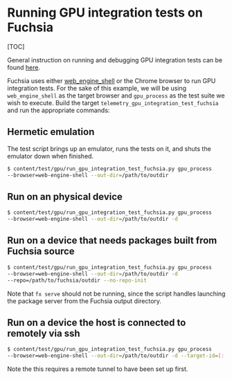 # Running GPU integration tests on Fuchsia

[TOC]

General instruction on running and debugging GPU integration tests can be
found [here](../gpu/gpu_testing.md).

Fuchsia uses either [web_engine_shell](../../fuchsia_web/shell/README.md)
or the Chrome browser to run GPU integration tests. For the sake of this
example, we will be using `web_engine_shell` as the target browser and
`gpu_process` as the test suite we wish to execute. Build the target
`telemetry_gpu_integration_test_fuchsia` and run the appropriate commands:

## Hermetic emulation

The test script brings up an emulator, runs the tests on it, and shuts the
emulator down when finished.

```bash
$ content/test/gpu/run_gpu_integration_test_fuchsia.py gpu_process
--browser=web-engine-shell --out-dir=/path/to/outdir
```

## Run on an physical device

```bash
$ content/test/gpu/run_gpu_integration_test_fuchsia.py gpu_process
--browser=web-engine-shell --out-dir=/path/to/outdir -d
```

## Run on a device that needs packages built from Fuchsia source

```bash
$ content/test/gpu/run_gpu_integration_test_fuchsia.py gpu_process
--browser=web-engine-shell --out-dir=/path/to/outdir -d
--repo=/path/to/fuchsia/outdir --no-repo-init
```

Note that `fx serve` should not be running, since the script
handles launching the package server from the Fuchsia output directory.

## Run on a device the host is connected to remotely via ssh

```bash
$ content/test/gpu/run_gpu_integration_test_fuchsia.py gpu_process
--browser=web-engine-shell --out-dir=/path/to/outdir -d --target-id=[::1]:8022
```

Note the this requires a remote tunnel to have been set up first.
